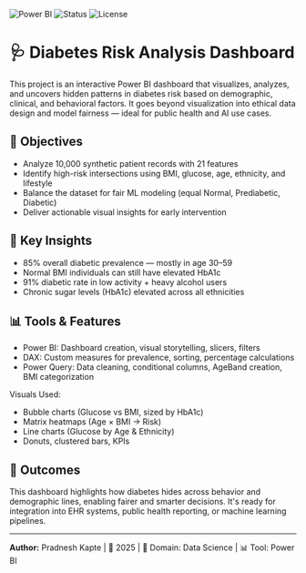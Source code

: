 ![Power BI](https://img.shields.io/badge/Tool-PowerBI-yellow)
![Status](https://img.shields.io/badge/Status-Complete-brightgreen)
![License](https://img.shields.io/badge/License-MIT-blue)

 # 🩺 Diabetes Risk Analysis Dashboard

This project is an interactive Power BI dashboard that visualizes, analyzes, and uncovers hidden patterns in diabetes risk based on demographic, clinical, and behavioral factors. It goes beyond visualization into ethical data design and model fairness — ideal for public health and AI use cases.

## 📌 Objectives
- Analyze 10,000 synthetic patient records with 21 features
- Identify high-risk intersections using BMI, glucose, age, ethnicity, and lifestyle
- Balance the dataset for fair ML modeling (equal Normal, Prediabetic, Diabetic)
- Deliver actionable visual insights for early intervention

## 🧠 Key Insights
- 85% overall diabetic prevalence — mostly in age 30–59
- Normal BMI individuals can still have elevated HbA1c
- 91% diabetic rate in low activity + heavy alcohol users
- Chronic sugar levels (HbA1c) elevated across all ethnicities

## 📊 Tools & Features

- Power BI: Dashboard creation, visual storytelling, slicers, filters
- DAX: Custom measures for prevalence, sorting, percentage calculations
- Power Query: Data cleaning, conditional columns, AgeBand creation, BMI categorization

Visuals Used:
- Bubble charts (Glucose vs BMI, sized by HbA1c)
- Matrix heatmaps (Age × BMI → Risk)
- Line charts (Glucose by Age & Ethnicity)
- Donuts, clustered bars, KPIs


## 🚀 Outcomes
This dashboard highlights how diabetes hides across behavior and demographic lines, enabling fairer and smarter decisions. It's ready for integration into EHR systems, public health reporting, or machine learning pipelines.

---
**Author:** Pradnesh Kapte | 📅 2025 | 💼 Domain: Data Science | 📊 Tool: Power BI  
